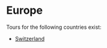 # Europe

Tours for the following countries exist:

- [Switzerland](https://github.com/till213/Tell-Tours/tree/main/Europe/Switzerland)